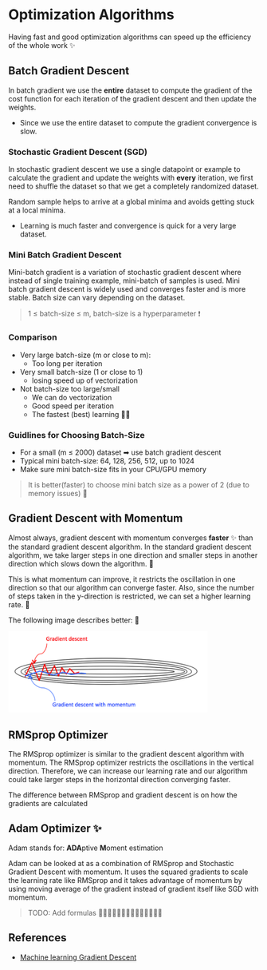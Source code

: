# Optimization Algorithms
Having fast and good optimization algorithms can speed up the efficiency of the whole work ✨

## Batch Gradient Descent
In batch gradient we use the **entire** dataset to compute the gradient of the cost function for each iteration of the gradient descent and then update the weights.

* Since we use the entire dataset to compute the gradient convergence is slow.

### Stochastic Gradient Descent (SGD)
In stochastic gradient descent we use a single datapoint or example to calculate the gradient and update the weights with **every** iteration, we first need to shuffle the dataset so that we get a completely randomized dataset.

Random sample helps to arrive at a global minima and avoids getting stuck at a local minima.

* Learning is much faster and convergence is quick for a very large dataset.

### Mini Batch Gradient Descent
Mini-batch gradient is a variation of stochastic gradient descent where instead of single training example, mini-batch of samples is used.
Mini batch gradient descent is widely used and converges faster and is more stable.
Batch size can vary depending on the dataset.

> 1 ≤ batch-size ≤ m, batch-size is a hyperparameter ❗

### Comparison

* Very large batch-size (m or close to m): 
  * Too long per iteration
* Very small batch-size (1 or close to 1)
  * losing speed up of vectorization
* Not batch-size too large/small
  * We can do vectorization
  * Good speed per iteration
  * The fastest (best) learning 🤗✨   

### Guidlines for Choosing Batch-Size
* For a small (m ≤ 2000) dataset ➡ use batch gradient descent
* Typical mini batch-size: 64, 128, 256, 512, up to 1024
* Make sure mini batch-size fits in your CPU/GPU memory 

> It is better(faster) to choose mini batch size as a power of 2 (due to memory issues) 🧐


## Gradient Descent with Momentum
Almost always, gradient descent with momentum converges **faster** :sparkles: than the standard gradient descent algorithm. In the standard gradient descent algorithm, we take larger steps in one direction and smaller steps in another direction which slows down the algorithm. 🤕

This is what momentum can improve, it restricts the oscillation in one direction so that our algorithm can converge faster. Also, since the number of steps taken in the y-direction is restricted, we can set a higher learning rate. 🤗

The following image describes better: 🧐

<img src="../res/GDvsGDM.png" width="400"  />

## RMSprop Optimizer

The RMSprop optimizer is similar to the gradient descent algorithm with momentum. The RMSprop optimizer restricts the oscillations in the vertical direction. Therefore, we can increase our learning rate and our algorithm could take larger steps in the horizontal direction converging faster. 

The difference between RMSprop and gradient descent is on how the gradients are calculated



## Adam Optimizer :sparkles:

Adam stands for: **ADA**ptive **M**oment estimation

Adam can be looked at as a combination of RMSprop and Stochastic Gradient Descent with momentum. It uses the squared gradients to scale the learning rate like RMSprop and it takes advantage of momentum by using moving average of the gradient instead of gradient itself like SGD with momentum. 

> TODO: Add formulas 🚩🚩🚩🚩👩‍🔧👩‍🔧👩‍🔧👩‍🔧👩‍🔧



## References
* [Machine learning Gradient Descent](https://medium.com/datadriveninvestor/gradient-descent-5a13f385d403)